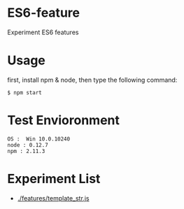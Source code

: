 # ES6-feature
Experiment ES6 features

# Usage
first, install npm & node, then type the following command:
```
$ npm start
```

# Test Envioronment
```
OS :  Win 10.0.10240
node : 0.12.7
npm : 2.11.3
```

# Experiment List
- [./features/template_str.js](./features/template_str.js)

